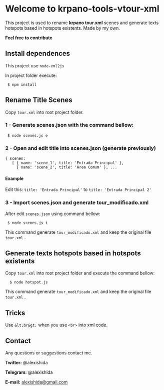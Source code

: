 # Welcome to krpano-tools-vtour-xml

This project is used to rename **krpano tour.xml** scenes and generate texts hotspots based in hotspots existents.
Made by my own.

**Feel free to contribute**

## Install dependences
This project use `node-xml2js`

In project folder execute:
 
	 $ npm install

## Rename Title Scenes

Copy `tour.xml` into root project folder.

### 1 - Generate scenes.json with the command bellow:

	 $ node scenes.js e
		
### 2 - Open and edit title into scenes.json (generate previously) 
	{ scenes: 
	   [ { name: 'scene_1', title: 'Entrada Principal' },
	     { name: 'scene_2', title: 'Área Comum' }, ...
#### Example	     
Edit this: `title: 'Entrada Principal'` to  `title: 'Entrada Principal 2'`

### 3 - Import scenes.json and generate tour_modificado.xml
After edit `scenes.json` using command bellow:
	
	 $ node scenes.js i

This command generate `tour_modificado.xml` and keep the original file `tour.xml` .

 ## Generate texts hotspots based in hotspots existents
 Copy `tour.xml` into root project folder and execute the command bellow:
	 
	  $ node hotspot.js
	  
This command generate `tour_modificado.xml` and keep the original file `tour.xml` .

## Tricks
Use `&lt;br&gt;` when you use `<br>` into xml code.

## Contact
Any questions or suggestions contact me.

**Twitter:** @alexishida

**Telegram:** @alexishida

**E-mail:** alexishida@gmail.com